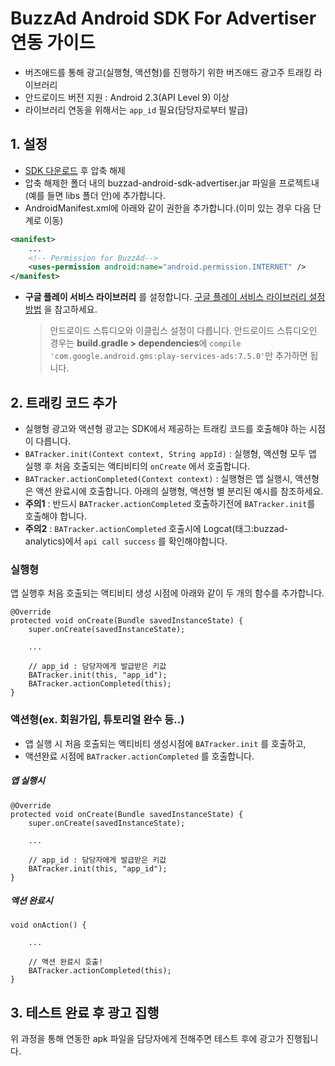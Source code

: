 # BuzzAd Android SDK For Advertiser 연동 가이드
- 버즈애드를 통해 광고(실행형, 액션형)를 진행하기 위한 버즈애드 광고주 트래킹 라이브러리
- 안드로이드 버전 지원 : Android 2.3(API Level 9) 이상
- 라이브러리 연동을 위해서는 `app_id` 필요(담당자로부터 발급)

## 1. 설정
- [SDK 다운로드](https://github.com/Buzzvil/buzzad-android-sdk-advertiser/archive/master.zip) 후 압축 해제
- 압축 해제한 폴더 내의 buzzad-android-sdk-advertiser.jar 파일을 프로젝트내(예를 들면 libs 폴더 안)에 추가합니다.
- AndroidManifest.xml에 아래와 같이 권한을 추가합니다.(이미 있는 경우 다음 단계로 이동)

```Xml
<manifest>
    ...
    <!-- Permission for BuzzAd-->
    <uses-permission android:name="android.permission.INTERNET" />
</manifest>
```
- **구글 플레이 서비스 라이브러리** 를 설정합니다. [구글 플레이 서비스 라이브러리 설정방법](https://developers.google.com/android/guides/setup) 을 참고하세요.

    > 안드로이드 스튜디오와 이클립스 설정이 다릅니다. 안드로이드 스튜디오인 경우는 **build.gradle > dependencies**에 `compile 'com.google.android.gms:play-services-ads:7.5.0'`만 추가하면 됩니다.

## 2. 트래킹 코드 추가
- 실행형 광고와 액션형 광고는 SDK에서 제공하는 트래킹 코드를 호출해야 하는 시점이 다릅니다.
- `BATracker.init(Context context, String appId)` : 실행형, 액션형 모두 앱 실행 후 처음 호출되는 액티비티의 `onCreate` 에서 호출합니다.
- `BATracker.actionCompleted(Context context)` : 실행형은 앱 실행시, 액션형은 액션 완료시에 호출합니다. 아래의 실행형, 액션형 별 분리된 예시를 참조하세요.
- **주의1** : 반드시 `BATracker.actionCompleted` 호출하기전에 `BATracker.init`를 호출해야 합니다.
- **주의2** : `BATracker.actionCompleted` 호출시에 Logcat(태그:buzzad-analytics)에서 `api call success` 를 확인해야합니다.

### 실행형
앱 실행후 처음 호출되는 액티비티 생성 시점에 아래와 같이 두 개의 함수를 추가합니다.

```
@Override
protected void onCreate(Bundle savedInstanceState) {
	super.onCreate(savedInstanceState);
	
	...
	
	// app_id : 담당자에게 발급받은 키값
	BATracker.init(this, "app_id");
	BATracker.actionCompleted(this);
}
```

### 액션형(ex. 회원가입, 튜토리얼 완수 등..)
- 앱 실행 시 처음 호출되는 액티비티 생성시점에  `BATracker.init` 를 호출하고,
- 액션완료 시점에 `BATracker.actionCompleted` 를 호출합니다.

##### 앱 실행시
```
@Override
protected void onCreate(Bundle savedInstanceState) {
	super.onCreate(savedInstanceState);
	
	...
	
	// app_id : 담당자에게 발급받은 키값
	BATracker.init(this, "app_id");
}
```

##### 액션 완료시
```
void onAction() {
	
	...
	
	// 액션 완료시 호출!
	BATracker.actionCompleted(this);
}
```

## 3. 테스트 완료 후 광고 집행
위 과정을 통해 연동한 apk 파일을 담당자에게 전해주면 테스트 후에 광고가 진행됩니다.
